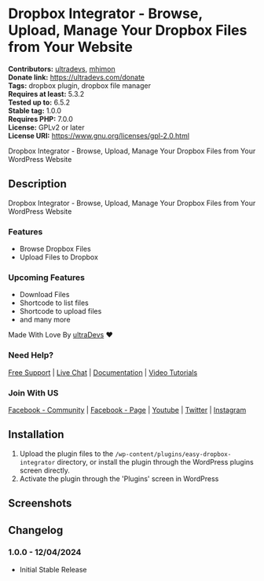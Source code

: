 # Dropbox Integrator - Browse, Upload, Manage Your Dropbox Files from Your Website #
**Contributors:** [ultradevs](https://profiles.wordpress.org/ultradevs/), [mhimon](https://profiles.wordpress.org/mhimon/)  
**Donate link:** https://ultradevs.com/donate  
**Tags:** dropbox plugin, dropbox file manager  
**Requires at least:** 5.3.2  
**Tested up to:**      6.5.2  
**Stable tag:**        1.0.0  
**Requires PHP:**      7.0.0  
**License:** GPLv2 or later  
**License URI:** https://www.gnu.org/licenses/gpl-2.0.html  

Dropbox Integrator - Browse, Upload, Manage Your Dropbox Files from Your WordPress Website

## Description ##

Dropbox Integrator - Browse, Upload, Manage Your Dropbox Files from Your WordPress Website

### Features
- Browse Dropbox Files
- Upload Files to Dropbox

### Upcoming Features
- Download Files
- Shortcode to list files
- Shortcode to upload files
- and many more

Made With Love By [ultraDevs](https://ultradevs.com) ❤️



### Need Help?

[Free Support](https://wordpress.org/support/plugin/wp-plugin-starter/) | [Live Chat](https://web.facebook.com/hello.ultradevs) | [Documentation](https://docs.ultradevs.com/wp-plugin-starter)  | [Video Tutorials](https://www.youtube.com/playlist?list=PL6-MOhUm73eiSSVHgAVnFFEvs6rO2sZyC)

### Join With US
[Facebook - Community](https://web.facebook.com/groups/ultradevs/) | [Facebook - Page](https://web.facebook.com/hello.ultradevs) | [Youtube](https://www.youtube.com/channel/UCc2yL-QGQjscXpPx9Pp7J8w) | [Twitter](https://twitter.com/ultraDevsBD) | [Instagram](https://www.instagram.com/ultradevs/)



## Installation ##

1. Upload the plugin files to the `/wp-content/plugins/easy-dropbox-integrator` directory, or install the plugin through the WordPress plugins screen directly.
1. Activate the plugin through the 'Plugins' screen in WordPress


## Screenshots ##


## Changelog ##

### 1.0.0 - 12/04/2024 ###
* Initial Stable Release
